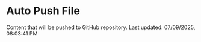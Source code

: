 # Auto Push File

Content that will be pushed to GitHub repository.
Last updated: 07/09/2025, 08:03:41 PM